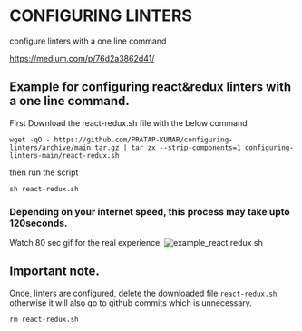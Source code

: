 # CONFIGURING LINTERS
configure linters with a one line command

https://medium.com/p/76d2a3862d41/

## Example for configuring react&redux linters with a one line command.

First Download the react-redux.sh file with the below command
````
wget -qO - https://github.com/PRATAP-KUMAR/configuring-linters/archive/main.tar.gz | tar zx --strip-components=1 configuring-linters-main/react-redux.sh
````

then run the script
````
sh react-redux.sh
````

### Depending on your internet speed, this process may take upto 120seconds.
Watch 80 sec gif for the real experience.
![example_react redux sh](https://user-images.githubusercontent.com/40719899/193249973-fc4db858-b47d-4a44-bede-685d042c193b.gif)

## Important note.  
Once, linters are configured, delete the downloaded file `react-redux.sh` otherwise it will also go to github commits which is unnecessary.
````
rm react-redux.sh
````


